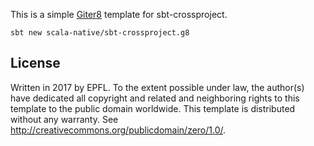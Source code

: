 This is a simple [Giter8][g8] template for sbt-crossproject.

```
sbt new scala-native/sbt-crossproject.g8
```

License
-------
Written in 2017 by EPFL.
To the extent possible under law, the author(s) have dedicated all copyright and
related and neighboring rights to this template to the public domain worldwide.
This template is distributed without any warranty. See
<http://creativecommons.org/publicdomain/zero/1.0/>.

[g8]: http://www.foundweekends.org/giter8/

